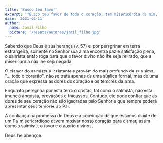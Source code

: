 ```yaml
---
title: 'Busco teu favor'
excerpt: '"Busco teu favor de todo o coração; tem misericórdia de mim, como prometeste" (Salmo 119:58)'
date: '2021-01-11'
author:
  name: Jamil Filho
  picture: '/assets/autores/jamil_filho.jpg'
---
```


Sabendo que Deus é sua herança (v. 57) e, por peregrinar em terra estrangeira, somente no Senhor sua alma encontra paz e satisfação plena, o salmista então roga para que o favor divino não lhe seja retirado, que a misericórdia não lhe seja negada.

O clamor do salmista é insistente e provém do mais profundo de sua alma, "... todo o coração", não se trata apenas de uma súplica formal, mas de uma oração que expressa as dores do coração e os temores da alma.

Enquanto peregrina por esta terra o cristão, tal como o salmista, não está imune à angústia, provações e fracassos. Contudo, ele pode confiar que as dores de seu coração não são ignoradas pelo Senhor e que sempre poderá apresentar seus temores ao Pai.

A confiança na promessa de Deus e a convicção de que estamos diante de um Pai misericordioso devem motivar nosso coração para clamar, assim como o salmista, o favor e o auxílio divinos.

Deus lhe abençoe.